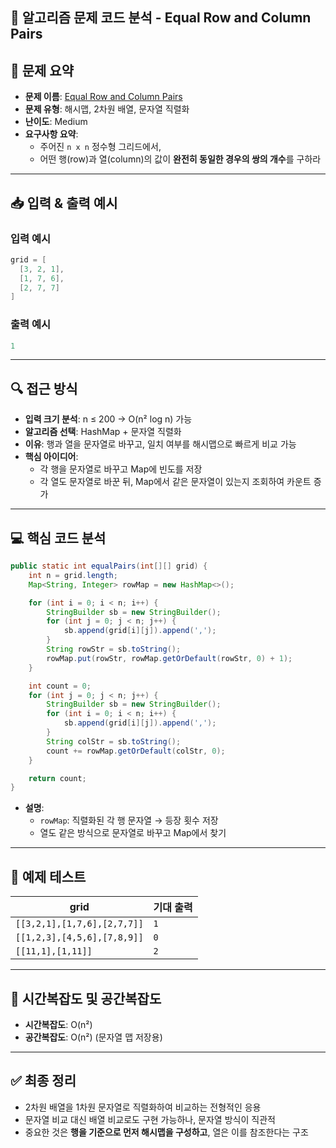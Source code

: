 ## 🧠 알고리즘 문제 코드 분석 - Equal Row and Column Pairs

## 📌 문제 요약
- **문제 이름**: [Equal Row and Column Pairs](https://leetcode.com/problems/equal-row-and-column-pairs/description/)
- **문제 유형**: 해시맵, 2차원 배열, 문자열 직렬화
- **난이도**: Medium
- **요구사항 요약**:
  - 주어진 `n x n` 정수형 그리드에서,
  - 어떤 행(row)과 열(column)의 값이 **완전히 동일한 경우의 쌍의 개수**를 구하라

---

## 📥 입력 & 출력 예시

### 입력 예시
```java
grid = [
  [3, 2, 1],
  [1, 7, 6],
  [2, 7, 7]
]
```

### 출력 예시
```java
1
```

---

## 🔍 접근 방식

- **입력 크기 분석**: n ≤ 200 → O(n² log n) 가능
- **알고리즘 선택**: HashMap + 문자열 직렬화
- **이유**: 행과 열을 문자열로 바꾸고, 일치 여부를 해시맵으로 빠르게 비교 가능
- **핵심 아이디어**:
  - 각 행을 문자열로 바꾸고 Map에 빈도를 저장
  - 각 열도 문자열로 바꾼 뒤, Map에서 같은 문자열이 있는지 조회하여 카운트 증가

---

## 💻 핵심 코드 분석

```java
public static int equalPairs(int[][] grid) {
    int n = grid.length;
    Map<String, Integer> rowMap = new HashMap<>();

    for (int i = 0; i < n; i++) {
        StringBuilder sb = new StringBuilder();
        for (int j = 0; j < n; j++) {
            sb.append(grid[i][j]).append(',');
        }
        String rowStr = sb.toString();
        rowMap.put(rowStr, rowMap.getOrDefault(rowStr, 0) + 1);
    }

    int count = 0;
    for (int j = 0; j < n; j++) {
        StringBuilder sb = new StringBuilder();
        for (int i = 0; i < n; i++) {
            sb.append(grid[i][j]).append(',');
        }
        String colStr = sb.toString();
        count += rowMap.getOrDefault(colStr, 0);
    }

    return count;
}
```

- **설명**:
  - `rowMap`: 직렬화된 각 행 문자열 → 등장 횟수 저장
  - 열도 같은 방식으로 문자열로 바꾸고 Map에서 찾기

---

## 🧪 예제 테스트

| grid | 기대 출력 |
|------|-------------|
| `[[3,2,1],[1,7,6],[2,7,7]]` | `1` |
| `[[1,2,3],[4,5,6],[7,8,9]]` | `0` |
| `[[11,1],[1,11]]` | `2` |

---

## 📝 시간복잡도 및 공간복잡도

- **시간복잡도**: O(n²)
- **공간복잡도**: O(n²) (문자열 맵 저장용)

---

## ✅ 최종 정리

- 2차원 배열을 1차원 문자열로 직렬화하여 비교하는 전형적인 응용
- 문자열 비교 대신 배열 비교로도 구현 가능하나, 문자열 방식이 직관적
- 중요한 것은 **행을 기준으로 먼저 해시맵을 구성하고**, 열은 이를 참조한다는 구조